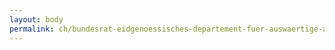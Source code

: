 ```yaml
---
layout: body
permalink: ch/bundesrat-eidgenoessisches-departement-fuer-auswaertige-angelegenheiten-direktion-fuer-entwicklung-und-zusammenarbeit-direktionsbereich-ostzusammenarbeit-kompetenzzentrum-vertraege-und-beschaffungen-vertragsbuero/
---
```


